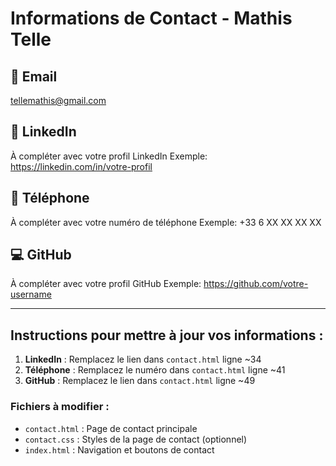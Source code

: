 # Informations de Contact - Mathis Telle

## 📧 Email
tellemathis@gmail.com

## 💼 LinkedIn
À compléter avec votre profil LinkedIn
Exemple: https://linkedin.com/in/votre-profil

## 📱 Téléphone
À compléter avec votre numéro de téléphone
Exemple: +33 6 XX XX XX XX

## 💻 GitHub
À compléter avec votre profil GitHub
Exemple: https://github.com/votre-username

---

## Instructions pour mettre à jour vos informations :

1. **LinkedIn** : Remplacez le lien dans `contact.html` ligne ~34
2. **Téléphone** : Remplacez le numéro dans `contact.html` ligne ~41
3. **GitHub** : Remplacez le lien dans `contact.html` ligne ~49

### Fichiers à modifier :
- `contact.html` : Page de contact principale
- `contact.css` : Styles de la page de contact (optionnel)
- `index.html` : Navigation et boutons de contact
